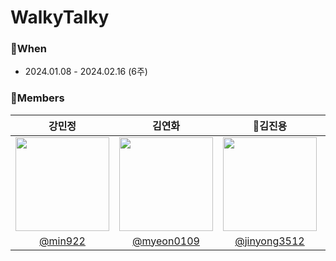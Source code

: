 # WalkyTalky

### :calendar:When
- 2024.01.08 - 2024.02.16 (6주)


### :construction_worker:Members
|강민정|김연화|:crown:김진용|신우섭|임덕기|
|:---:|:---:|:---:|:---:|:---:|
|<img src="https://avatars.githubusercontent.com/u/57582487?v=4" width=150>|<img src="https://avatars.githubusercontent.com/u/124342362?v=4" width=150>|<img src="https://avatars.githubusercontent.com/u/88269663?v=4" width=150>|<img src="https://avatars.githubusercontent.com/u/87111673?v=4" width=150>|<img src="https://avatars.githubusercontent.com/u/130431922?v=4" width=150>|
[@min922](https://github.com/min922)|[@myeon0109](https://github.com/myeon0109)|[@jinyong3512](https://github.com/jinyong3512)|[@Wooseobee](https://github.com/Wooseobee)|[@DKIMDK](https://github.com/DKIMDK)|

